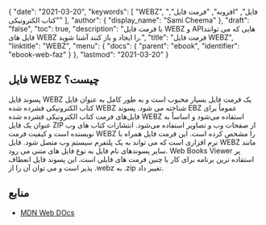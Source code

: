 {
  "date": "2021-03-20",
  "keywords": [
"WEBZ",
"فایل",
"افزونه",
"فرمت فایل",
"کتاب الکترونیکی"
],
  "author": {
    "display_name": "Sami Cheema"
},
  "draft": "false",
  "toc": true,
  "description": "با فرمت فایل WEBZ و APIهایی که می توانند فایل های WEBZ را ایجاد و باز کنند آشنا شوید.",
  "title": "فرمت فایل WEBZ",
  "linktitle": "WEBZ",
  "menu": {
    "docs": {
      "parent": "ebook",
      "identifier": "ebook-web-faz"
}
},
  "lastmod": "2021-03-20"
}

## فایل WEBZ چیست؟ ##

پسوند فایل WEBZ یک فرمت فایل بسیار محبوب است و به طور کامل به عنوان فایل کتاب الکترونیکی فشرده شده WEBZ شناخته می شود. پسوند EBZ عموماً برای فایل‌های فرمت کتاب الکترونیکی فشرده شده WEBZ استفاده می‌شود و اساساً به عنوان یک فایل ZIP از صفحات وب و تصاویر استفاده می‌شود. انتشارات کتاب های وب نویسنده است و کیفیت فرمت WEBZ را مشخص کرده است. این فرمت فایل همراه با نرم افزاری است که می تواند به یک پلتفرم سیستم وب متصل شود. فایل WEBZ مانند سایر پسوندهای نام فایل به نوع فایل های متنی می رود. Web Books Viewer پر استفاده ترین برنامه برای کار با چنین فرمت های فایلی است. این پسوند فایل انعطاف پذیر است و می توان آن را از .webz به .zip تغییر داد.


## منابع ##

* [MDN Web DOcs](https://developer.mozilla.org/en-US/docs/Web/Media/Formats/Containers)
